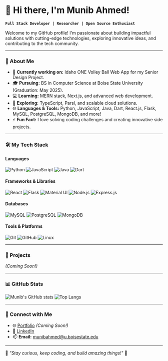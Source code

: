 # 👋 Hi there, I'm Munib Ahmed! 

**`Full Stack Developer | Researcher | Open Source Enthusiast`**

Welcome to my GitHub profile! I'm passionate about building impactful solutions with cutting-edge technologies, exploring innovative ideas, and contributing to the tech community.

---

### 🌟 About Me

- 🔭 **Currently working on:** Idaho ONE Volley Ball Web App for my Senior Design Project.
- 🎓 **Pursuing:** BS in Computer Science at Boise State University (Graduation: May 2025).
- 💻 **Learning:** MERN stack, Next.js, and advanced web development.
- 🌱 **Exploring:** TypeScript, Parsl, and scalable cloud solutions.
- 🌐 **Languages & Tools:** Python, JavaScript, Java, Dart, React.js, Flask, MySQL, PostgreSQL, MongoDB, and more!
- ⚡ **Fun Fact:** I love solving coding challenges and creating innovative side projects.

---

### 🛠️ My Tech Stack

#### **Languages**
![Python](https://img.shields.io/badge/Python-3776AB?style=for-the-badge&logo=python&logoColor=white)
![JavaScript](https://img.shields.io/badge/JavaScript-F7DF1E?style=for-the-badge&logo=javascript&logoColor=black)
![Java](https://img.shields.io/badge/Java-007396?style=for-the-badge&logo=java&logoColor=white)
![Dart](https://img.shields.io/badge/Dart-0175C2?style=for-the-badge&logo=dart&logoColor=white)

#### **Frameworks & Libraries**
![React](https://img.shields.io/badge/React-20232A?style=for-the-badge&logo=react&logoColor=61DAFB)
![Flask](https://img.shields.io/badge/Flask-000000?style=for-the-badge&logo=flask&logoColor=white)
![Material UI](https://img.shields.io/badge/Material_UI-0081CB?style=for-the-badge&logo=mui&logoColor=white)
![Node.js](https://img.shields.io/badge/Node.js-339933?style=for-the-badge&logo=nodedotjs&logoColor=white)
![Express.js](https://img.shields.io/badge/Express.js-000000?style=for-the-badge&logo=express&logoColor=white)

#### **Databases**
![MySQL](https://img.shields.io/badge/MySQL-4479A1?style=for-the-badge&logo=mysql&logoColor=white)
![PostgreSQL](https://img.shields.io/badge/PostgreSQL-336791?style=for-the-badge&logo=postgresql&logoColor=white)
![MongoDB](https://img.shields.io/badge/MongoDB-4EA94B?style=for-the-badge&logo=mongodb&logoColor=white)

#### **Tools & Platforms**
![Git](https://img.shields.io/badge/Git-F05032?style=for-the-badge&logo=git&logoColor=white)
![GitHub](https://img.shields.io/badge/GitHub-181717?style=for-the-badge&logo=github&logoColor=white)
![Linux](https://img.shields.io/badge/Linux-FCC624?style=for-the-badge&logo=linux&logoColor=black)

---

### 🌟 Projects

*(Coming Soon!)*

---

### 📊 GitHub Stats

![Munib's GitHub stats](https://github-readme-stats.vercel.app/api?username=gitguru2003&show_icons=true&theme=tokyonight)
![Top Langs](https://github-readme-stats.vercel.app/api/top-langs/?username=gitguru2003&layout=compact&theme=tokyonight)

---

### 🤝 Connect with Me

- 🌐 [Portfolio](https://munibahmed.dev) *(Coming Soon!)*
- 💼 [LinkedIn](https://www.linkedin.com/in/munibahmedd/)
- 📫 **Email:** munibahmed@u.boisestate.edu


---

🌟 *"Stay curious, keep coding, and build amazing things!"* 🚀
